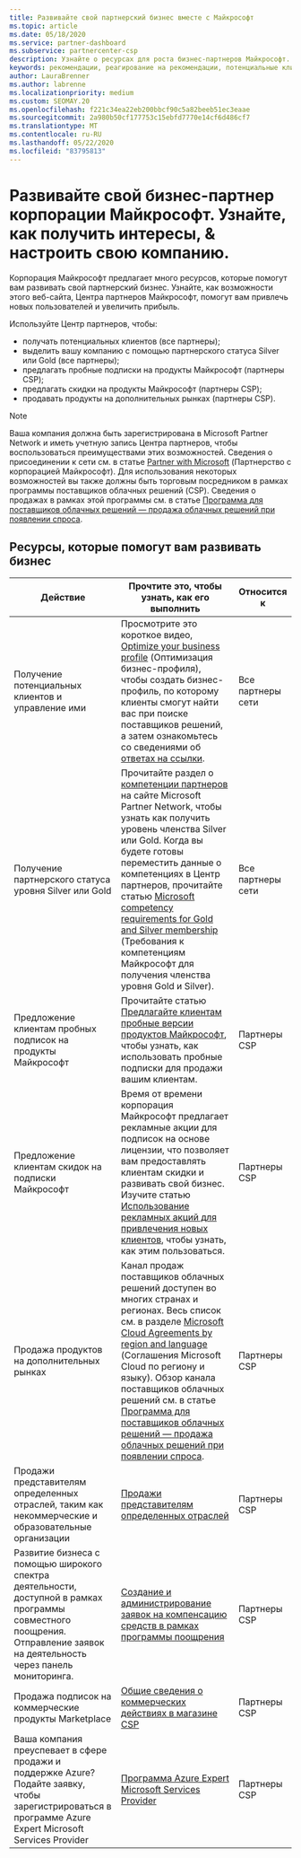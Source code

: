 ```yaml
---
title: Развивайте свой партнерский бизнес вместе с Майкрософт
ms.topic: article
ms.date: 05/18/2020
ms.service: partner-dashboard
ms.subservice: partnercenter-csp
description: Узнайте о ресурсах для роста бизнес-партнеров Майкрософт. Сюда входит как получить сведения о продажах (по ссылкам) от корпорации Майкрософт.
keywords: рекомендации, реагирование на рекомендации, потенциальные клиенты, возможные клиенты, маркетинговый профиль, бизнес-профиль, развития вашего бизнеса, бизнес-возможности, компетенции, членство уровня silver, членство уровня gold, пробные версии, расширение рынка, национальное облако
author: LauraBrenner
ms.author: labrenne
ms.localizationpriority: medium
ms.custom: SEOMAY.20
ms.openlocfilehash: f221c34ea22eb200bbcf90c5a82beeb51ec3eaae
ms.sourcegitcommit: 2a980b50cf177753c15ebfd7770e14cf6d486cf7
ms.translationtype: MT
ms.contentlocale: ru-RU
ms.lasthandoff: 05/22/2020
ms.locfileid: "83795813"
---
```

# <a name="grow-your-microsoft-partner-business---learn-how-to-get-leads--set-your-company-apart"></a>Развивайте свой бизнес-партнер корпорации Майкрософт. Узнайте, как получить интересы, & настроить свою компанию.

Корпорация Майкрософт предлагает много ресурсов, которые помогут вам развивать свой партнерский бизнес. Узнайте, как возможности этого веб-сайта, Центра партнеров Майкрософт, помогут вам привлечь новых пользователей и увеличить прибыль.

Используйте Центр партнеров, чтобы:

- получать потенциальных клиентов (все партнеры);
- выделить вашу компанию с помощью партнерского статуса Silver или Gold (все партнеры);
- предлагать пробные подписки на продукты Майкрософт (партнеры CSP);
- предлагать скидки на продукты Майкрософт (партнеры CSP);
- продавать продукты на дополнительных рынках (партнеры CSP).

> [!NOTE]  
> Ваша компания должна быть зарегистрирована в Microsoft Partner Network и иметь учетную запись Центра партнеров, чтобы воспользоваться преимуществами этих возможностей. Сведения о присоединении к сети см. в статье [Partner with Microsoft](mpn-overview.md) (Партнерство с корпорацией Майкрософт). Для использования некоторых возможностей вы также должны быть торговым посредником в рамках программы поставщиков облачных решений (CSP). Сведения о продажах в рамках этой программы см. в статье [Программа для поставщиков облачных решений — продажа облачных решений при появлении спроса](csp-overview.md).

## <a name="resources-to-help-your-business-grow"></a>Ресурсы, которые помогут вам развивать бизнес

|  **Действие**  |  **Прочтите это, чтобы узнать, как его выполнить**  |  **Относится к**  |
|--------------|-----------|--------------
| Получение потенциальных клиентов и управление ими | Просмотрите это короткое видео, [Optimize your business profile](https://player.vimeo.com/video/252788046 ) (Оптимизация бизнес-профиля), чтобы создать бизнес-профиль, по которому клиенты смогут найти вас при поиске поставщиков решений, а затем ознакомьтесь со сведениями об [ответах на ссылки](responding-to-referrals.md). | Все партнеры сети |
| Получение партнерского статуса уровня Silver или Gold | Прочитайте раздел о [компетенции партнеров](https://partner.microsoft.com/membership/competencies) на сайте Microsoft Partner Network, чтобы узнать как получить уровень членства Silver или Gold. Когда вы будете готовы переместить данные о компетенциях в Центр партнеров, прочитайте статью [Microsoft competency requirements for Gold and Silver membership](competencies.md) (Требования к компетенциям Майкрософт для получения членства уровня Gold и Silver). | Все партнеры сети |
| Предложение клиентам пробных подписок на продукты Майкрософт | Прочитайте статью [Предлагайте клиентам пробные версии продуктов Майкрософт](offer-your-customers-trials-of-microsoft-products.md), чтобы узнать, как использовать пробные подписки для продажи вашим клиентам.| Партнеры CSP |
| Предложение клиентам скидок на подписки Майкрософт | Время от времени корпорация Майкрософт предлагает рекламные акции для подписок на основе лицензии, что позволяет вам предоставлять клиентам скидки и развивать свой бизнес. Изучите статью [Использование рекламных акций для привлечения новых клиентов](promotions.md), чтобы узнать, как этим пользоваться. | Партнеры CSP |
| Продажа продуктов на дополнительных рынках | Канал продаж поставщиков облачных решений доступен во многих странах и регионах. Весь список см. в разделе [Microsoft Cloud Agreements by region and language](agreements.md) (Соглашения Microsoft Cloud по региону и языку). Обзор канала поставщиков облачных решений см. в статье [Программа для поставщиков облачных решений — продажа облачных решений при появлении спроса](csp-overview.md).  | Партнеры CSP |
Продажи представителям определенных отраслей, таким как некоммерческие и образовательные организации|[Продажи представителям определенных отраслей](get-special-pricing-for-offers.md)|Партнеры CSP|
|Развитие бизнеса с помощью широкого спектра деятельности, доступной в рамках программы совместного поощрения. Отправление заявок на деятельность через панель мониторинга.| [Создание и администрирование заявок на компенсацию средств в рамках программы поощрения](create-incentives-claims.md)|Партнеры CSP|
|Продажа подписок на коммерческие продукты Marketplace|[Общие сведения о коммерческих действиях в магазине CSP](csp-commercial-marketplace-overview.md)|Партнеры CSP|
|Ваша компания преуспевает в сфере продажи и поддержке Azure? Подайте заявку, чтобы зарегистрироваться в программе Azure Expert Microsoft Services Provider|[Программа Azure Expert Microsoft Services Provider](azure-expert-msp.md)|Партнеры CSP|
